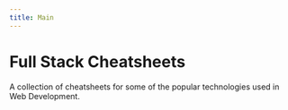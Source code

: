 ```yaml
---
title: Main
---
```


# Full Stack Cheatsheets

A collection of cheatsheets for some of the popular technologies used in Web Development.
